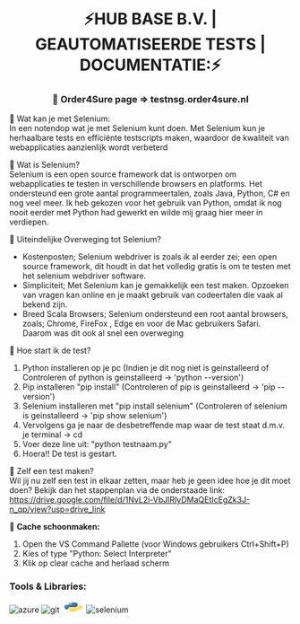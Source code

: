 <h1 align="center">⚡HUB BASE B.V. | GEAUTOMATISEERDE TESTS | DOCUMENTATIE:⚡ </h1>
<h3 align="center">🌱 Order4Sure page => testnsg.order4sure.nl</h3>

<p align="left">
💠 Wat kan je met Selenium: <br>
In een notendop wat je met Selenium kunt doen. Met Selenium kun je herhaalbare tests en
efficiënte testscripts maken, waardoor de kwaliteit van webapplicaties aanzienlijk wordt
verbeterd

💠 Wat is Selenium? <br>
Selenium is een open source framework dat is ontworpen om webapplicaties te testen in
verschillende browsers en platforms. Het ondersteund een grote aantal programmeertalen, zoals
Java, Python, C# en nog veel meer. Ik heb gekozen voor het gebruik van Python, omdat ik nog
nooit eerder met Python had gewerkt en wilde mij graag hier meer in verdiepen. 

💠 Uiteindelijke Overweging tot Selenium?
- Kostenposten;
Selenium webdriver is zoals ik al eerder zei; een open source framework, dit
houdt in dat het volledig gratis is om te testen met het selenium webdriver software.
- Simpliciteit; 
Met Selenium kan je gemakkelijk een test maken. Opzoeken van vragen kan
online en je maakt gebruik van codeertalen die vaak al bekend zijn.
- Breed Scala Browsers;
Selenium ondersteund een root aantal browsers, zoals; Chrome,
FireFox , Edge en voor de Mac gebruikers Safari. Daarom was dit ook al snel een overweging

💠 Hoe start ik de test? 
1. Python installeren op je pc (Indien je dit nog niet is geinstalleerd of Controleren of python is geinstalleerd -> 'python --version')
2. Pip installeren "pip install" (Controleren of pip is geinstalleerd -> 'pip --version')
3. Selenium installeren met  "pip install selenium" (Controleren of selenium is geinstalleerd -> 'pip show selenium')
4. Vervolgens ga je naar de desbetreffende map waar de test staat d.m.v. je terminal -> cd
5. Voer deze line uit: "python testnaam.py"
6. Hoera!! De test is gestart.

💠 Zelf een test maken? <br>
Wil jij nu zelf een test in elkaar zetten, maar heb je geen idee hoe je dit moet doen? 
Bekijk dan het stappenplan via de onderstaade link: 
https://drive.google.com/file/d/1NvL2i-VbJlRIyDMaQEtIcEgZk3J-n_qp/view?usp=drive_link

💠 <b>Cache schoonmaken:</b> 
1. Open the VS Command Pallette (voor Windows gebruikers Ctrl+Shift+P)
2. Kies of type "Python: Select Interpreter"
3. Klik op clear cache and herlaad scherm
</p>

<h3 align="left">Tools & Libraries:</h3>
<p align="left"> 
<img src="https://www.vectorlogo.zone/logos/microsoft_azure/microsoft_azure-icon.svg" alt="azure" width="20" height="20"/>
<img src="https://www.vectorlogo.zone/logos/git-scm/git-scm-icon.svg" alt="git" width="20" height="20"/>
<img src="https://raw.githubusercontent.com/devicons/devicon/master/icons/python/python-original.svg" alt="python" width="40" height="20"/>
<img src="https://raw.githubusercontent.com/detain/svg-logos/780f25886640cef088af994181646db2f6b1a3f8/svg/selenium-logo.svg" alt="selenium" width="20" height="20"/>
</p>
